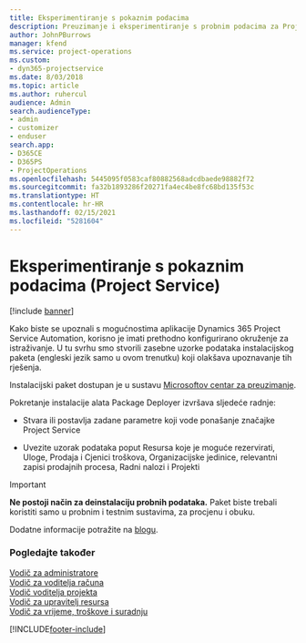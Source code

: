 ```yaml
---
title: Eksperimentiranje s pokaznim podacima
description: Preuzimanje i eksperimentiranje s probnim podacima za Project Service Automation.
author: JohnPBurrows
manager: kfend
ms.service: project-operations
ms.custom:
- dyn365-projectservice
ms.date: 8/03/2018
ms.topic: article
ms.author: ruhercul
audience: Admin
search.audienceType:
- admin
- customizer
- enduser
search.app:
- D365CE
- D365PS
- ProjectOperations
ms.openlocfilehash: 5445095f0583caf80882568adcdbaede98882f72
ms.sourcegitcommit: fa32b1893286f20271fa4ec4be8fc68bd135f53c
ms.translationtype: HT
ms.contentlocale: hr-HR
ms.lasthandoff: 02/15/2021
ms.locfileid: "5281604"
---
```

# <a name="experiment-with-demo-data-project-service"></a>Eksperimentiranje s pokaznim podacima (Project Service)

[!include [banner](../includes/psa-now-project-operations.md)]

Kako biste se upoznali s mogućnostima aplikacije Dynamics 365 Project Service Automation, korisno je imati prethodno konfigurirano okruženje za istraživanje. U tu svrhu smo stvorili zasebne uzorke podataka instalacijskog paketa (engleski jezik samo u ovom trenutku) koji olakšava upoznavanje tih rješenja. 

Instalacijski paket dostupan je u sustavu [Microsoftov centar za preuzimanje](https://go.microsoft.com/fwlink/?linkid=859966).  

Pokretanje instalacije alata Package Deployer izvršava sljedeće radnje: 
  
-   Stvara ili postavlja zadane parametre koji vode ponašanje značajke Project Service  
  
-   Uvezite uzorak podataka poput Resursa koje je moguće rezervirati, Uloge, Prodaja i Cjenici troškova, Organizacijske jedinice, relevantni zapisi prodajnih procesa, Radni nalozi i Projekti    
  
> [!IMPORTANT]
> **Ne postoji način za deinstalaciju probnih podataka.** Paket biste trebali koristiti samo u probnim i testnim sustavima, za procjenu i obuku.

Dodatne informacije potražite na [blogu](https://blogs.msdn.microsoft.com/crm/2017/10/24/microsoft-dynamics-365-for-field-service-and-project-service-automation-sample-data).





  
### <a name="see-also"></a>Pogledajte također  
 [Vodič za administratore](../psa/admin-guide.md)   
 [Vodič za voditelja računa](../psa/account-manager-guide.md)   
 [Vodič voditelja projekta](../psa/project-manager-guide.md)   
 [Vodič za upravitelj resursa](../psa/resource-manager-guide.md)   
 [Vodič za vrijeme, troškove i suradnju](../psa/time-expense-collaboration-guide.md)


[!INCLUDE[footer-include](../includes/footer-banner.md)]